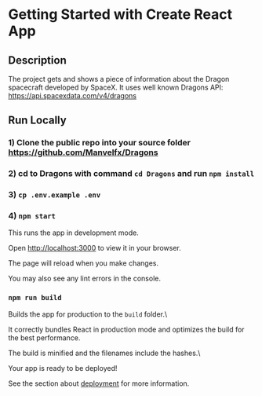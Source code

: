 
# Getting Started with Create React App

  
## Description
The project gets and shows a piece of information about the Dragon spacecraft developed by SpaceX.
It uses well known Dragons API: https://api.spacexdata.com/v4/dragons


## Run Locally

### 1) Clone the public repo into your source folder https://github.com/Manvelfx/Dragons

### 2)  cd to Dragons with command `cd Dragons` and run `npm install` 

### 3) `cp .env.example .env`

### 4)  `npm start`

  This runs the app in development mode.

Open [http://localhost:3000](http://localhost:3000) to view it in your browser.

The page will reload when you make changes.

You may also see any lint errors in the console.

  

### `npm run build`

  

Builds the app for production to the `build` folder.\

It correctly bundles React in production mode and optimizes the build for the best performance.

  

The build is minified and the filenames include the hashes.\

Your app is ready to be deployed!

  

See the section about [deployment](https://facebook.github.io/create-react-app/docs/deployment) for more information.